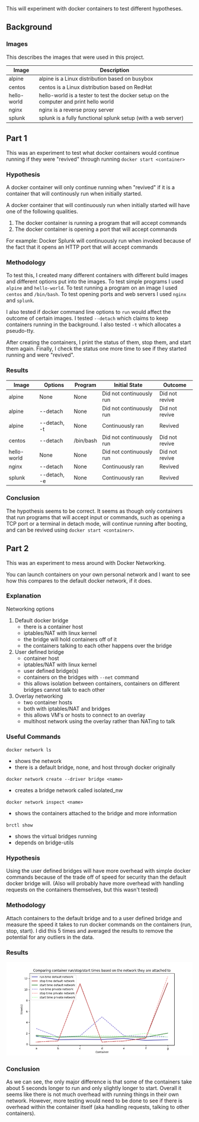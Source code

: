 This will experiment with docker containers to test different hypotheses.

## Background

### Images

This describes the images that were used in this project.

| Image       | Description | 
| ----------- | ----------- |
| alpine      | alpine is a Linux distribution based on busybox |
| centos      | centos is a Linux distribution based on RedHat |
| hello-world | hello-world is a tester to test the docker setup on the computer and print hello world |
| nginx       | nginx is a reverse proxy server |
| splunk      | splunk is a fully functional splunk setup (with a web server) |




## Part 1

This was an experiment to test what docker containers would continue running if they were "revived" through running `docker start <container>`

### Hypothesis

A docker container will only continue running when "revived" if it is a container that will continously run when initially started.

A docker container that will continuously run when initially started will have one of the following qualities.
1. The docker container is running a program that will accept commands
2. The docker container is opening a port that will accept commands 

For example:
Docker Splunk will continuously run when invoked because of the fact that it opens an HTTP port that will accept commands

### Methodology

To test this, I created many different containers with different build images and different options put into the images. To test simple programs I used `alpine` and `hello-world`. To test running a program on an image I used `centos` and `/bin/bash`. To test opening ports and web servers I used `nginx` and `splunk`. 

I also tested if docker command line options to `run` would affect the outcome of certain images. I tested `--detach` which claims to keep containers running in the background. I also tested `-t` which allocates a pseudo-tty.

After creating the containers, I print the status of them, stop them, and start them again.
Finally, I check the status one more time to see if they started running and were "revived".

### Results

| Image       | Options       | Program   | Initial State            | Outcome        |
| ----------- | ------------- | --------- | ------------------------ | -------------- |
| alpine      | None          | None      | Did not continuously run | Did not revive |
| alpine      | --detach      | None      | Did not continuously run | Did not revive |
| alpine      | --detach, -t  | None      | Continuously ran         | Revived        |
| centos      | --detach      | /bin/bash | Did not continuously run | Did not revive |
| hello-world | None          | None      | Did not continuously run | Did not revive | 
| nginx       | --detach      | None      | Continuously ran         | Revived        | 
| splunk      | --detach, -e  | None      | Continuously ran         | Revived        | 

### Conclusion

The hypothesis seems to be correct. It seems as though only containers that run programs that will accept input or commands, such as opening a TCP port or a terminal in detach mode, will continue running after booting, and can be revived using `docker start <container>`.


## Part 2

This was an experiment to mess around with Docker Networking.

You can launch containers on your own personal network and I want to see how this compares to the default docker network, if it does.

### Explanation

Networking options
1. Default docker bridge
    - there is a container host
    - iptables/NAT with linux kernel
    - the  bridge will hold containers off of it
    - the containers talking to each other happens over the bridge
2. User defined bridge
    - container host
    - iptables/NAT with linux kernel
    - user defined bridge(s)
    - containers on the bridges with `--net` command
    - this allows isolation between containers, containers on different bridges cannot talk to each other
3. Overlay networking
    - two container hosts
    - both with iptables/NAT and bridges
    - this allows VM's or hosts to connect to an overlay
    - multihost network using the overlay rather than NATing to talk

### Useful Commands
`docker network ls`
- shows the network
- there is a default bridge, none, and host through docker originally

`docker network create --driver bridge <name>`
- creates a bridge network called isolated_nw

`docker network inspect <name>`
- shows the containers attached to the bridge and more information

`brctl show`
- shows the virtual bridges running
- depends on bridge-utils

### Hypothesis

Using the user defined bridges will have more overhead with simple docker commands because of the trade off of speed for security than the default docker bridge will.
(Also will probably have more overhead with handling requests on the containers themselves, but this wasn't tested)

### Methodology

Attach containers to the default bridge and to a user defined bridge and measure the speed it takes to run docker commands on the containers (run, stop, start). I did this 5 times and averaged the results to remove the potential for any outliers in the data.

### Results

![The comparison of times.](images/chart.png)

### Conclusion

As we can see, the only major difference is that some of the containers take about 5 seconds longer to run and only slightly longer to start. Overall it seems like there is not much overhead with running things in their own network. However, more testing would need to be done to see if there is overhead within the container itself (aka handling requests, talking to other containers).
